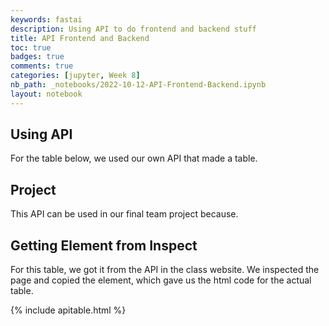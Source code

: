 ```yaml
---
keywords: fastai
description: Using API to do frontend and backend stuff
title: API Frontend and Backend
toc: true 
badges: true
comments: true
categories: [jupyter, Week 8]
nb_path: _notebooks/2022-10-12-API-Frontend-Backend.ipynb
layout: notebook
---
```


<!--
#################################################
### THIS FILE WAS AUTOGENERATED! DO NOT EDIT! ###
#################################################
# file to edit: _notebooks/2022-10-12-API-Frontend-Backend.ipynb
-->

<div class="container" id="notebook-container">
        
<div class="cell border-box-sizing text_cell rendered"><div class="inner_cell">
<div class="text_cell_render border-box-sizing rendered_html">
<h2 id="Using-API">Using API<a class="anchor-link" href="#Using-API"> </a></h2><p>For the table below, we used our own API that made a table.</p>

</div>
</div>
</div>
<div class="cell border-box-sizing text_cell rendered"><div class="inner_cell">
<div class="text_cell_render border-box-sizing rendered_html">
<h2 id="Project">Project<a class="anchor-link" href="#Project"> </a></h2><p>This API can be used in our final team project because.</p>

</div>
</div>
</div>
<div class="cell border-box-sizing text_cell rendered"><div class="inner_cell">
<div class="text_cell_render border-box-sizing rendered_html">
<h2 id="Getting-Element-from-Inspect">Getting Element from Inspect<a class="anchor-link" href="#Getting-Element-from-Inspect"> </a></h2><p>For this table, we got it from the API in the class website. We inspected the page and copied the element, which gave us the html code for the actual table.</p>

</div>
</div>
</div>
<div class="cell border-box-sizing text_cell rendered"><div class="inner_cell">
<div class="text_cell_render border-box-sizing rendered_html">
<p>{% include apitable.html %}</p>

</div>
</div>
</div>
</div>
 

